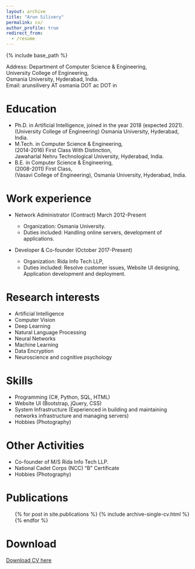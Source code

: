 ```yaml
---
layout: archive
title: "Arun Silivery"
permalink: cv/
author_profile: true
redirect_from:
  - /resume
---
```


{% include base_path %}

Address: Department of Computer Science & Engineering,<br/>
University College of Engineering, <br/>
Osmania University, Hyderabad, India.<br/>
Email: arunsilivery AT osmania DOT ac DOT in


Education
======
* Ph.D. in Artificial Intelligence, joined in the year 2018 (expected 2021).<br/>
  (University College of Engineering) Osmania University, Hyderabad, India.
* M.Tech. in Computer Science & Engineering, <br/>
  (2014-2016) First Class With Distinction,<br/> 
  Jawaharlal Nehru Technological University, Hyderabad, India.
* B.E. in Computer Science & Engineering, <br/>
  (2008-2011) First Class,<br/>
  (Vasavi College of Engineering), Osmania University, Hyderabad, India.  

Work experience
======
* Network Administrator (Contract) March 2012-Present
  * Organization: Osmania University.
  * Duties included: Handling online servers, development of applications.
  
* Developer & Co-founder (October 2017-Present) 
  * Organization: Rida Info Tech LLP,
  * Duties included: Resolve customer issues, Website UI designing, Application development and deployment.

Research interests
======
  * Artificial Intelligence
  * Computer Vision
  * Deep Learning 
  * Natural Language Processing
  * Neural Networks
  * Machine Learning
  * Data Encryption
  * Neuroscience and cognitive psychology
  
Skills
======
  * Programming (C#, Python, SQL, HTML)
  * Website UI (Bootstrap, jQuery, CSS)
  * System Infrastructure (Experienced in building and maintaining networks infrastructure and managing servers)
  * Hobbies (Photography)  
  
Other Activities 
======
*	Co-founder of M/S Rida Info Tech LLP.
*	National Cadet Corps (NCC) “B” Certificate
*	Hobbies (Photography)

Publications
======
  <ul>{% for post in site.publications %}
    {% include archive-single-cv.html %}
  {% endfor %}</ul>
  


Download
======
[Download CV here](https://iarunsilivery.github.io/arunsilivery.github.io/files/ArunResume.pdf)


